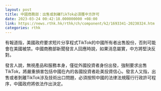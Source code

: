 ```yaml
---
layout: post
title: 中國商務部：出售或剝離TikTok必須獲中方許可
date: 2023-03-24 00:42:18.000000000 +08:00
link: https://news.rthk.hk/rthk/ch/component/k2/1693341-20230324.htm
categories: rthk
---
```


有報道指，美國政府要求短片分享程式TikTok的中國所有者出售股份，否則可能會在美國被禁。中國商務部新聞發言人回應時說，如果消息屬實，中方將堅決反對。

發言人說，無視產品和服務本身，僅從外國投資者身份出發，強制要求出售TikTok，將嚴重損害包括中國在內的各國投資者赴美投資信心。發言人又指，出售或者剝離TikTok涉及技術出口問題，必須按照中國的法律法規履行行政許可程序，中國政府將依法作出決定。
